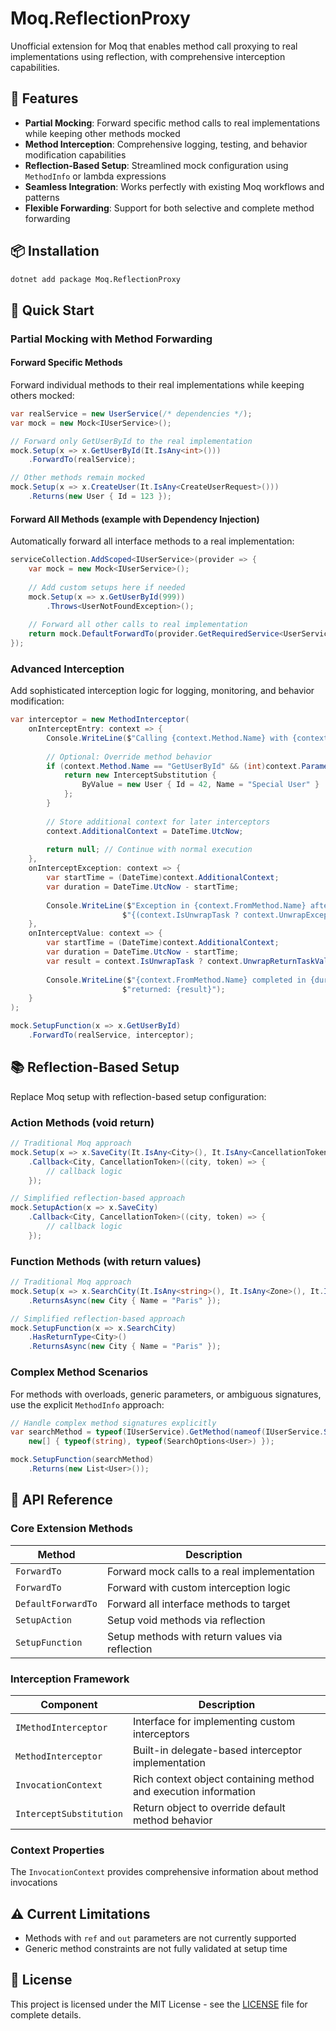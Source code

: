 # Moq.ReflectionProxy

Unofficial extension for Moq that enables method call proxying to real implementations using reflection, with comprehensive interception capabilities.

## 🚀 Features

- **Partial Mocking**: Forward specific method calls to real implementations while keeping other methods mocked
- **Method Interception**: Comprehensive logging, testing, and behavior modification capabilities
- **Reflection-Based Setup**: Streamlined mock configuration using `MethodInfo` or lambda expressions
- **Seamless Integration**: Works perfectly with existing Moq workflows and patterns
- **Flexible Forwarding**: Support for both selective and complete method forwarding

## 📦 Installation

```bash
dotnet add package Moq.ReflectionProxy
```

## 🔧 Quick Start

### Partial Mocking with Method Forwarding

#### Forward Specific Methods

Forward individual methods to their real implementations while keeping others mocked:

```csharp
var realService = new UserService(/* dependencies */);
var mock = new Mock<IUserService>();

// Forward only GetUserById to the real implementation
mock.Setup(x => x.GetUserById(It.IsAny<int>()))
    .ForwardTo(realService);

// Other methods remain mocked
mock.Setup(x => x.CreateUser(It.IsAny<CreateUserRequest>()))
    .Returns(new User { Id = 123 });
```

#### Forward All Methods (example with Dependency Injection)

Automatically forward all interface methods to a real implementation:

```csharp
serviceCollection.AddScoped<IUserService>(provider => {
    var mock = new Mock<IUserService>();
    
    // Add custom setups here if needed
    mock.Setup(x => x.GetUserById(999))
        .Throws<UserNotFoundException>();
    
    // Forward all other calls to real implementation
    return mock.DefaultForwardTo(provider.GetRequiredService<UserService>()).Object;
});
```

### Advanced Interception

Add sophisticated interception logic for logging, monitoring, and behavior modification:

```csharp
var interceptor = new MethodInterceptor(
    onInterceptEntry: context => {
        Console.WriteLine($"Calling {context.Method.Name} with {context.Arguments.Length} arguments");
        
        // Optional: Override method behavior
        if (context.Method.Name == "GetUserById" && (int)context.ParameterValues[0] == 42) {
            return new InterceptSubstitution {
                ByValue = new User { Id = 42, Name = "Special User" }
            };
        }
        
        // Store additional context for later interceptors
        context.AdditionalContext = DateTime.UtcNow;
        
        return null; // Continue with normal execution
    },
    onInterceptException: context => {
        var startTime = (DateTime)context.AdditionalContext;
        var duration = DateTime.UtcNow - startTime;
        
        Console.WriteLine($"Exception in {context.FromMethod.Name} after {duration.TotalMilliseconds}ms: " +
                         $"{(context.IsUnwrapTask ? context.UnwrapException : context.Exception).Message}");
    },
    onInterceptValue: context => {
        var startTime = (DateTime)context.AdditionalContext;
        var duration = DateTime.UtcNow - startTime;
        var result = context.IsUnwrapTask ? context.UnwrapReturnTaskValue : context.Result;
        
        Console.WriteLine($"{context.FromMethod.Name} completed in {duration.TotalMilliseconds}ms, " +
                         $"returned: {result}");
    }
);

mock.SetupFunction(x => x.GetUserById)
    .ForwardTo(realService, interceptor);
```

## 📚 Reflection-Based Setup

Replace Moq setup with reflection-based setup configuration:

### Action Methods (void return)

```csharp
// Traditional Moq approach
mock.Setup(x => x.SaveCity(It.IsAny<City>(), It.IsAny<CancellationToken>()))
    .Callback<City, CancellationToken>((city, token) => {
        // callback logic
    });

// Simplified reflection-based approach
mock.SetupAction(x => x.SaveCity)
    .Callback<City, CancellationToken>((city, token) => {
        // callback logic
    });
```

### Function Methods (with return values)

```csharp
// Traditional Moq approach
mock.Setup(x => x.SearchCity(It.IsAny<string>(), It.IsAny<Zone>(), It.IsAny<CancellationToken>()))
    .ReturnsAsync(new City { Name = "Paris" });

// Simplified reflection-based approach
mock.SetupFunction(x => x.SearchCity)
    .HasReturnType<City>()
    .ReturnsAsync(new City { Name = "Paris" });
```

### Complex Method Scenarios

For methods with overloads, generic parameters, or ambiguous signatures, use the explicit `MethodInfo` approach:

```csharp
// Handle complex method signatures explicitly
var searchMethod = typeof(IUserService).GetMethod(nameof(IUserService.SearchUsers), 
    new[] { typeof(string), typeof(SearchOptions<User>) });

mock.SetupFunction(searchMethod)
    .Returns(new List<User>());
```

## 📖 API Reference

### Core Extension Methods

| Method                | Description                                       |
|-----------------------|---------------------------------------------------|
| `ForwardTo`           | Forward mock calls to a real implementation       |
| `ForwardTo`           | Forward with custom interception logic            |
| `DefaultForwardTo`    | Forward all interface methods to target           |
| `SetupAction`         | Setup void methods via reflection                 |
| `SetupFunction`       | Setup methods with return values via reflection   |

### Interception Framework

| Component                 | Description                                                     |
|---------------------------|-----------------------------------------------------------------|
| `IMethodInterceptor`      | Interface for implementing custom interceptors                  |
| `MethodInterceptor`       | Built-in delegate-based interceptor implementation              |
| `InvocationContext`       | Rich context object containing method and execution information |
| `InterceptSubstitution`   | Return object to override default method behavior               |

### Context Properties

The `InvocationContext` provides comprehensive information about method invocations

## ⚠️ Current Limitations

- Methods with `ref` and `out` parameters are not currently supported
- Generic method constraints are not fully validated at setup time

## 📄 License

This project is licensed under the MIT License - see the [LICENSE](LICENSE) file for complete details.